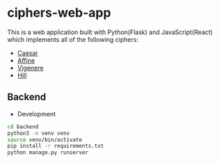 # ciphers-web-app
This is a web application built with Python(Flask) and JavaScript(React) which implements all of the following ciphers:
 * [Caesar](http://practicalcryptography.com/ciphers/classical-era/caesar/)
 * [Affine](http://practicalcryptography.com/ciphers/classical-era/affine/)
 * [Vigenere](http://practicalcryptography.com/ciphers/classical-era/hill/)
 * [Hill](http://practicalcryptography.com/ciphers/classical-era/vigenere-gronsfeld-and-autokey/)

## Backend
 * Development
 ```sh
 cd backend
 python3 -m venv venv
 source venv/bin/activate
 pip install -r requirements.txt
 python manage.py runserver
 ```